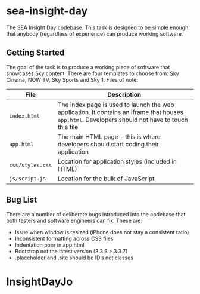 # sea-insight-day
The SEA Insight Day codebase. This task is designed to be simple enough that anybody (regardless of experience) can produce working software.

## Getting Started
The goal of the task is to produce a working piece of software that showcases Sky content. There are four templates to choose from: Sky Cinema, NOW TV, Sky Sports and Sky 1. Files of note:

| File | Description | 
| -------- | ----- | 
| `index.html` | The index page is used to launch the web application. It contains an iframe that houses `app.html`. Developers should not have to touch this file |
| `app.html` | The main HTML page - this is where developers should start coding their application |
| `css/styles.css`  | Location for application styles (included in HTML) |
| `js/script.js` | Location for the bulk of JavaScript |

## Bug List
There are a number of deliberate bugs introduced into the codebase that both testers and software engineers can fix. These are:
* Issue when window is resized (iPhone does not stay a consistent ratio)
* Inconsistent formatting across CSS files
* Indentation poor in app.html
* Bootstrap not the latest version (3.3.5 > 3.3.7)
* .placeholder and .site should be ID’s not classes
# InsightDayJo
